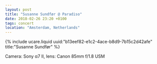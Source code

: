 ```yaml
---
layout: post
title: "Susanne Sundfør @ Paradiso"
date: 2018-02-26 23:20 +0100
tags: concert
location: "Amsterdam, Netherlands"
---
```


{% include ucare.liquid uuid:"b13eef82-e1c2-4ace-b8d9-7b15c2d42afe" title:"Susanne Sundfør" %}

Camera: Sony α7 II, lens: Canon 85mm f/1.8 USM